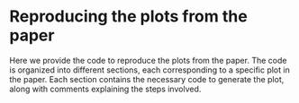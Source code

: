 # Reproducing the plots from the paper

Here we provide the code to reproduce the plots from the paper. The code is organized into different sections, each corresponding to a specific plot in the paper. Each section contains the necessary code to generate the plot, along with comments explaining the steps involved.

